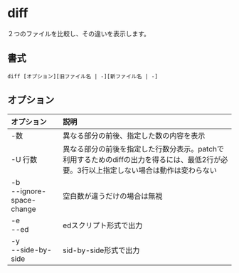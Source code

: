 # diff

２つのファイルを比較し、その違いを表示します。

## 書式

```
diff [オプション][旧ファイル名 | -][新ファイル名 | -]
```

## オプション

|オプション|説明|
|:--|:--|
|-数|異なる部分の前後、指定した数の内容を表示|
|-U 行数|異なる部分の前後を指定した行数分表示。patchで利用するためのdiffの出力を得るには、最低2行が必要。3行以上指定しない場合は動作は変わらない|
|-b<br> --ignore-space-change|空白数が違うだけの場合は無視|
|-e<br> --ed|edスクリプト形式で出力|
|-y<br> --side-by-side|sid-by-side形式で出力|
